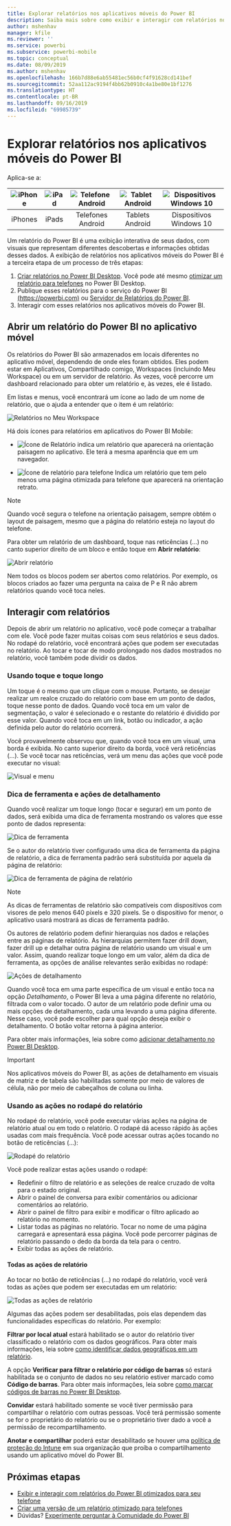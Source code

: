 ```yaml
---
title: Explorar relatórios nos aplicativos móveis do Power BI
description: Saiba mais sobre como exibir e interagir com relatórios nos aplicativos móveis do Power BI no telefone ou tablet. Você cria relatórios no serviço do Power BI ou Power BI Desktop e então interage com eles nos aplicativos móveis.
author: mshenhav
manager: kfile
ms.reviewer: ''
ms.service: powerbi
ms.subservice: powerbi-mobile
ms.topic: conceptual
ms.date: 08/09/2019
ms.author: mshenhav
ms.openlocfilehash: 166b7d88e6ab55481ec56b0cf4f91628cd141bef
ms.sourcegitcommit: 52aa112ac9194f4bb62b0910c4a1be80e1bf1276
ms.translationtype: HT
ms.contentlocale: pt-BR
ms.lasthandoff: 09/16/2019
ms.locfileid: "69985739"
---
```

# <a name="explore-reports-in-the-power-bi-mobile-apps"></a>Explorar relatórios nos aplicativos móveis do Power BI
Aplica-se a:

| ![iPhone](././media/mobile-reports-in-the-mobile-apps/ios-logo-40-px.png) | ![iPad](././media/mobile-reports-in-the-mobile-apps/ios-logo-40-px.png) | ![Telefone Android](././media/mobile-reports-in-the-mobile-apps/android-logo-40-px.png) | ![Tablet Android](././media/mobile-reports-in-the-mobile-apps/android-logo-40-px.png) | ![Dispositivos Windows 10](./media/mobile-reports-in-the-mobile-apps/win-10-logo-40-px.png) |
|:---: |:---: |:---: |:---: |:---: |
| iPhones |iPads |Telefones Android |Tablets Android |Dispositivos Windows 10 |

Um relatório do Power BI é uma exibição interativa de seus dados, com visuais que representam diferentes descobertas e informações obtidas desses dados. A exibição de relatórios nos aplicativos móveis do Power BI é a terceira etapa de um processo de três etapas:

1. [Criar relatórios no Power BI Desktop](../../desktop-report-view.md). Você pode até mesmo [otimizar um relatório para telefones](mobile-apps-view-phone-report.md) no Power BI Desktop.
2. Publique esses relatórios para o serviço do Power BI [(https://powerbi.com)](https://powerbi.com) ou [Servidor de Relatórios do Power BI](../../report-server/get-started.md).  
3. Interagir com esses relatórios nos aplicativos móveis do Power BI.

## <a name="open-a-power-bi-report-in-the-mobile-app"></a>Abrir um relatório do Power BI no aplicativo móvel
Os relatórios do Power BI são armazenados em locais diferentes no aplicativo móvel, dependendo de onde eles foram obtidos. Eles podem estar em Aplicativos, Compartilhado comigo, Workspaces (incluindo Meu Workspace) ou em um servidor de relatório. Às vezes, você percorre um dashboard relacionado para obter um relatório e, às vezes, ele é listado.

Em listas e menus, você encontrará um ícone ao lado de um nome de relatório, que o ajuda a entender que o item é um relatório:

![Relatórios no Meu Workspace](./media/mobile-reports-in-the-mobile-apps/reports-my-workspace.png)

Há dois ícones para relatórios em aplicativos do Power BI Mobile:

* ![Ícone de Relatório](./media/mobile-reports-in-the-mobile-apps/report-default-icon.png) indica um relatório que aparecerá na orientação paisagem no aplicativo. Ele terá a mesma aparência que em um navegador.

* ![Ícone de relatório para telefone](./media/mobile-reports-in-the-mobile-apps/report-phone-icon.png) Indica um relatório que tem pelo menos uma página otimizada para telefone que aparecerá na orientação retrato.

> [!NOTE]
> Quando você segura o telefone na orientação paisagem, sempre obtém o layout de paisagem, mesmo que a página do relatório esteja no layout do telefone.

Para obter um relatório de um dashboard, toque nas reticências (…) no canto superior direito de um bloco e então toque em **Abrir relatório**:
  
  ![Abrir relatório](./media/mobile-reports-in-the-mobile-apps/power-bi-android-open-report-tile.png)
  
  Nem todos os blocos podem ser abertos como relatórios. Por exemplo, os blocos criados ao fazer uma pergunta na caixa de P e R não abrem relatórios quando você toca neles.
  
## <a name="interact-with-reports"></a>Interagir com relatórios
Depois de abrir um relatório no aplicativo, você pode começar a trabalhar com ele. Você pode fazer muitas coisas com seus relatórios e seus dados. No rodapé do relatório, você encontrará ações que podem ser executadas no relatório. Ao tocar e tocar de modo prolongado nos dados mostrados no relatório, você também pode dividir os dados.

### <a name="using-tap-and-long-tap"></a>Usando toque e toque longo
Um toque é o mesmo que um clique com o mouse. Portanto, se desejar realizar um realce cruzado do relatório com base em um ponto de dados, toque nesse ponto de dados.
Quando você toca em um valor de segmentação, o valor é selecionado e o restante do relatório é dividido por esse valor.
Quando você toca em um link, botão ou indicador, a ação definida pelo autor do relatório ocorrerá.

Você provavelmente observou que, quando você toca em um visual, uma borda é exibida. No canto superior direito da borda, você verá reticências (…). Se você tocar nas reticências, verá um menu das ações que você pode executar no visual:

![Visual e menu](./media/mobile-reports-in-the-mobile-apps/report-visual-menu.png)

### <a name="tooltip-and-drill-actions"></a>Dica de ferramenta e ações de detalhamento

Quando você realizar um toque longo (tocar e segurar) em um ponto de dados, será exibida uma dica de ferramenta mostrando os valores que esse ponto de dados representa:

![Dica de ferramenta](./media/mobile-reports-in-the-mobile-apps/report-tooltip.png)

Se o autor do relatório tiver configurado uma dica de ferramenta da página de relatório, a dica de ferramenta padrão será substituída por aquela da página de relatório:

![Dica de ferramenta de página de relatório](./media/mobile-reports-in-the-mobile-apps/report-page-tooltip.png)

> [!NOTE]
> As dicas de ferramentas de relatório são compatíveis com dispositivos com visores de pelo menos 640 pixels e 320 pixels. Se o dispositivo for menor, o aplicativo usará mostrará as dicas de ferramenta padrão.

Os autores de relatório podem definir hierarquias nos dados e relações entre as páginas de relatório. As hierarquias permitem fazer drill down, fazer drill up e detalhar outra página de relatório usando um visual e um valor. Assim, quando realizar toque longo em um valor, além da dica de ferramenta, as opções de análise relevantes serão exibidas no rodapé:

![Ações de detalhamento](./media/mobile-reports-in-the-mobile-apps/report-drill-actions.png)


Quando você toca em uma parte específica de um visual e então toca na opção *Detalhamento*, o Power BI leva a uma página diferente no relatório, filtrada com o valor tocado. O autor de um relatório pode definir uma ou mais opções de detalhamento, cada uma levando a uma página diferente. Nesse caso, você pode escolher para qual opção deseja exibir o detalhamento. O botão voltar retorna à página anterior.


Para obter mais informações, leia sobre como [adicionar detalhamento no Power BI Desktop](../../desktop-drillthrough.md).
   
   > [!IMPORTANT]
   > Nos aplicativos móveis do Power BI, as ações de detalhamento em visuais de matriz e de tabela são habilitadas somente por meio de valores de célula, não por meio de cabeçalhos de coluna ou linha.
   
   
   
### <a name="using-the-actions-in-the-report-footer"></a>Usando as ações no rodapé do relatório
No rodapé do relatório, você pode executar várias ações na página de relatório atual ou em todo o relatório. O rodapé dá acesso rápido às ações usadas com mais frequência. Você pode acessar outras ações tocando no botão de reticências (…):

![Rodapé do relatório](./media/mobile-reports-in-the-mobile-apps/report-footer.png)

Você pode realizar estas ações usando o rodapé:
- Redefinir o filtro de relatório e as seleções de realce cruzado de volta para o estado original.
- Abrir o painel de conversa para exibir comentários ou adicionar comentários ao relatório.
- Abrir o painel de filtro para exibir e modificar o filtro aplicado ao relatório no momento.
- Listar todas as páginas no relatório. Tocar no nome de uma página carregará e apresentará essa página.
Você pode percorrer páginas de relatório passando o dedo da borda da tela para o centro.
- Exibir todas as ações de relatório.

#### <a name="all-report-actions"></a>Todas as ações de relatório
Ao tocar no botão de reticências (…) no rodapé do relatório, você verá todas as ações que podem ser executadas em um relatório:


![Todas as ações de relatório](./media/mobile-reports-in-the-mobile-apps/report-all-actions.png)

Algumas das ações podem ser desabilitadas, pois elas dependem das funcionalidades específicas do relatório.
Por exemplo:

**Filtrar por local atual** estará habilitado se o autor do relatório tiver classificado o relatório com os dados geográficos. Para obter mais informações, leia sobre [como identificar dados geográficos em um relatório](https://docs.microsoft.com/power-bi/desktop-mobile-geofiltering).

A opção **Verificar para filtrar o relatório por código de barras** só estará habilitada se o conjunto de dados no seu relatório estiver marcado como **Código de barras**. Para obter mais informações, leia sobre [como marcar códigos de barras no Power BI Desktop](https://docs.microsoft.com/power-bi/desktop-mobile-barcodes).

**Convidar** estará habilitado somente se você tiver permissão para compartilhar o relatório com outras pessoas. Você terá permissão somente se for o proprietário do relatório ou se o proprietário tiver dado a você a permissão de recompartilhamento.

**Anotar e compartilhar** poderá estar desabilitado se houver uma [política de proteção do Intune](https://docs.microsoft.com/intune/app-protection-policies) em sua organização que proíba o compartilhamento usando um aplicativo móvel do Power BI.

## <a name="next-steps"></a>Próximas etapas
* [Exibir e interagir com relatórios do Power BI otimizados para seu telefone](mobile-apps-view-phone-report.md)
* [Criar uma versão de um relatório otimizado para telefones](../../desktop-create-phone-report.md)
* Dúvidas? [Experimente perguntar à Comunidade do Power BI](http://community.powerbi.com/)

